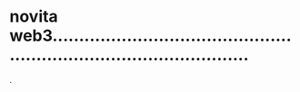 # novita web3..........................................................................................
.
